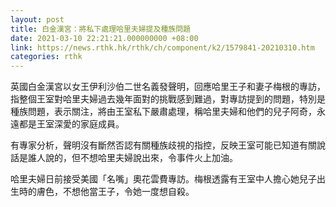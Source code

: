 ```yaml
---
layout: post
title: 白金漢宮：將私下處理哈里夫婦提及種族問題
date: 2021-03-10 22:21:21.000000000 +08:00
link: https://news.rthk.hk/rthk/ch/component/k2/1579841-20210310.htm
categories: rthk
---
```


英國白金漢宮以女王伊利沙伯二世名義發聲明，回應哈里王子和妻子梅根的專訪，指整個王室對哈里夫婦過去幾年面對的挑戰感到難過，對專訪提到的問題，特別是種族問題，表示關注，將由王室私下嚴肅處理，稱哈里夫婦和他們的兒子阿奇，永遠都是王室深愛的家庭成員。

有專家分析，聲明沒有斷然否認有關種族歧視的指控，反映王室可能已知道有關說話是誰人說的，但不想哈里夫婦說出來，令事件火上加油。

哈里夫婦日前接受美國「名嘴」奧花雲費專訪。梅根透露有王室中人擔心她兒子出生時的膚色，不想他當王子，令她一度想自殺。
